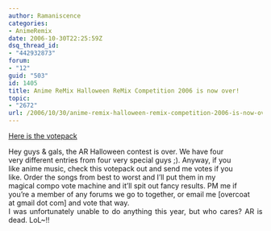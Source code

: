 ```yaml
---
author: Ramaniscence
categories:
- AnimeRemix
date: 2006-10-30T22:25:59Z
dsq_thread_id:
- "442932873"
forum:
- "12"
guid: "503"
id: 1405
title: Anime ReMix Halloween ReMix Competition 2006 is now over!
topic:
- "2672"
url: /2006/10/30/anime-remix-halloween-remix-competition-2006-is-now-over/
---
```


[Here is the votepack](http://soundtempest.net/soc/remix/ARHRC2K6.RAR)

<div align="justify">
  Hey guys & gals, the AR Halloween contest is over. We have four<br /> very different entries from four very special guys ;). Anyway, if you<br /> like anime music, check this votepack out and send me votes if you<br /> like. Order the songs from best to worst and I&#8217;ll put them in my<br /> magical compo vote machine and it&#8217;ll spit out fancy results. PM me if<br /> you&#8217;re a member of any forums we go to together, or email me [overcoat<br /> at gmail dot com] and vote that way.<br /> I was unfortunately unable to do anything this year, but who cares? AR is dead. LoL~!!
</div>